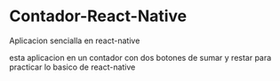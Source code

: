 # Contador-React-Native
Aplicacion sencialla en react-native

esta aplicacion en un contador con dos botones de sumar  y restar para practicar lo basico de react-native
